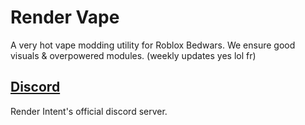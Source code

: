 # Render Vape
A very hot vape modding utility for Roblox Bedwars. We ensure good visuals & overpowered modules. (weekly updates yes lol fr)

## [Discord](https://discord.gg/render)
Render Intent's official discord server.
